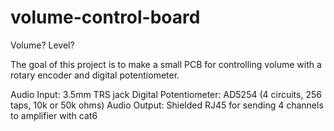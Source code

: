 # volume-control-board

Volume? Level?

The goal of this project is to make a small PCB for controlling volume with a rotary encoder and digital potentiometer.

Audio Input: 3.5mm TRS jack
Digital Potentiometer: AD5254 (4 circuits, 256 taps, 10k or 50k ohms)
Audio Output: Shielded RJ45 for sending 4 channels to amplifier with cat6

